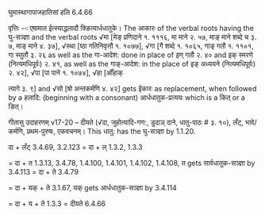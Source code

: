 

 घुमास्थागापाजहातिसां हलि 6.4.66 


वृत्तिः --ः एषामात ईत्‍स्‍याद्धलादौ क्ङित्‍यार्धधातुके। The आकारः of the verbal roots having the घु-सञ्ज्ञा and the verbal roots √मा [मेङ् प्रणिदाने १. १११६, मा माने २. ५७, माङ् माने शब्दे च ३. ७, माङ् माने ४. ३७], √स्था [ष्ठा गतिनिवृत्तौ १. १०७७], √गा [गै शब्दे १. १०६५, गाङ् गतौ १. ११०१, गा स्तुतौ ३. २६ as well as the गा-आदेश: done in place of इण् गतौ २. ४० and इक् स्मरणे (नित्यमधिपूर्वः) २. ४१, as well as the गाङ्-आदेश: in the place of इङ् अध्ययने (नित्यमधिपूर्वः) २. ४२], √पा [पा पाने १. १०७४], √हा [ओँहाक् 

त्यागे ३. ९] and √सो [षो अन्तकर्मणि ४. ४२] gets ईकारः as replacement, when followed by a हलादि: (beginning with a consonant) आर्धधातुक-प्रत्ययः which is a कित् or a ङित्। 


गीतासु उदाहरणम् v17-20 – दीयते (√दा, जुहोत्यादि-गण:, डुदाञ् दाने, धातु-पाठः # ३. १०), लँट्, भावे/कर्मणि, प्रथम-पुरुषः, एकवचनम्। This धातु: has the घु-सञ्ज्ञा by 1.1.20. 

दा + लँट् 3.4.69, 3.2.123 = दा + ल् 1.3.2, 1.3.3 

= दा + त 1.3.13, 3.4.78, 1.4.100, 1.4.101, 1.4.102, 1.4.108, त gets सार्वधातुक-सञ्ज्ञा by 3.4.113 = दा + ते 3.4.79 

= दा + यक् + ते 3.1.67, यक् gets आर्धधातुक-सञ्ज्ञा by 3.4.114 

= दा + य + ते 1.3.3 = दीयते 6.4.66 


